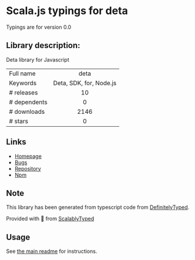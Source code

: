 
# Scala.js typings for deta

Typings are for version 0.0

## Library description:
Deta library for Javascript

|                    |                 |
| ------------------ | :-------------: |
| Full name          | deta |
| Keywords           | Deta, SDK, for, Node.js |
| # releases         | 10 |
| # dependents       | 0 |
| # downloads        | 2146 |
| # stars            | 0 |

## Links
- [Homepage](https://github.com/deta/deta-javascript#readme)
- [Bugs](https://github.com/deta/deta-javascript/issues)
- [Repository](https://github.com/deta/deta-javascript)
- [Npm](https://www.npmjs.com/package/deta)
    


## Note
This library has been generated from typescript code from [DefinitelyTyped](https://definitelytyped.org).

Provided with :purple_heart: from [ScalablyTyped](https://github.com/oyvindberg/ScalablyTyped)

## Usage
See [the main readme](../../readme.md) for instructions.


